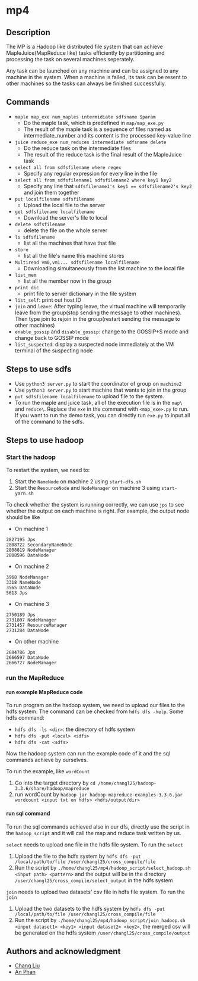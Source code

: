 # mp4

## Description

The MP is a Hadoop like distributed file system that can achieve MapleJuice(MapReduce like) tasks efficiently by partitioning and processing the task on several machines seperately.

Any task can be launched on any machine and can be assigned to any machine in the system. When a machine is failed, its task can be resent to other machines so the tasks can always be finished successfully.

## Commands

* `maple map_exe num_maples intermidiate sdfsname $param`
  * Do the maple task, which is predefined in `map/map_exe.py`
  * The result of the maple task is a sequence of files named as intermediate_number and its content is the processed key-value line
* `juice reduce_exe num_reduces intermediate sdfsname delete`
  * Do the reduce task on the intermediate files
  * The result of the reduce task is the final result of the MapleJuice task
* `select all from sdfsfilename where regex`
  * Specify any regular expression for every line in the file
* `select all from sdfsfilename1 sdfsfilename2 where key1 key2`
  * Specify any line that `sdfsfilename1's key1 == sdfsfilename2's key2` and join them together
* `put localfilename sdfsfilename`
  * Upload the local file to the server
* `get sdfsfilename localfilename`
  * Download the server's file to local
* `delete sdfsfilename`
  * delete the file on the whole server
* `ls sdfsfilename`
  * list all the machines that have that file
* `store`
  * list all the file's name this machine stores
* `Multiread vm0,vm1... sdfsfilename localfilename`
  * Downloading simultaneously from the list machine to the local file
* `list_mem`
  * list all the member now in the group
* `print dic`
  * print file to server dictionary in the file system
* `list_self`: print out host ID
* `join` and `leave`: After typing leave, the virtual machine will temporarily leave from the group(stop sending the message to other machines). Then type join to rejoin in the group(restart sending the message to other machines)
* `enable_gossip` and `disable_gossip`: change to the GOSSIP+S mode and change back to GOSSIP mode
* `list_suspected`: display a suspected node immediately at the VM terminal of the suspecting node

## Steps to use sdfs

* Use `python3 server.py` to start the coordinator of group on `machine2`
* Use `python3 server.py` to start machine that wants to join in the group
* `put sdfsfilename localfilename` to upload file to the system. 
* To run the maple and juice task, all of the execution file is in the `map\` and `reduce\`. Replace the `exe` in the command with `<map_exe>.py` to run. If you want to run the demo task, you can directly run `exe.py` to input all of the command to the sdfs.


## Steps to use hadoop 

### Start the hadoop

To restart the system, we need to:
1. Start the `NameNode` on machine 2 using `start-dfs.sh`
2. Start the `ResourceNode` and `NodeManager` on machine 3 using `start-yarn.sh`

To check whether the system is running correctly, we can use `jps` to see whether the output on each machine is right. For example, the output node should be like

* On machine 1
```
2827195 Jps
2808722 SecondaryNameNode
2808819 NodeManager
2808596 DataNode
```
* On machine 2
```
3968 NodeManager
3318 NameNode
3565 DataNode
5613 Jps
```
* On machine 3
```
2750189 Jps
2731807 NodeManager
2731457 ResourceManager
2731284 DataNode
```
* On other machine
```
2684786 Jps
2666597 DataNode
2666727 NodeManager
```

### run the MapReduce

#### run example MapReduce code

To run program on the hadoop system, we need to upload our files to the hdfs system. The command can be checked from `hdfs dfs -help`.
Some hdfs command:
* `hdfs dfs -ls <dir>`: the directory of hdfs system
* `hdfs dfs -put <local> <sdfs>`
* `hdfs dfs -cat <sdfs>`

Now the hadoop system can run the example code of it and the sql commands achieve by ourselves. 

To run the example, like `wordCount`
1. Go into the target directory by `cd /home/changl25/hadoop-3.3.6/share/hadoop/mapreduce`
2. run wordCount by `hadoop jar hadoop-mapreduce-examples-3.3.6.jar wordcount <input txt on hdfs> <hdfs/output/dir>`

#### run sql command

To run the sql commands achieved also in our dfs, directly use the script in the `hadoop_script` and it will call the map and reduce task written by us. 

`select` needs to upload one file in the hdfs file system. To run the `select`
1. Upload the file to the hdfs system by `hdfs dfs -put /local/path/to/file /user/changl25/cross_compile/file`
2. Run the script by `./home/changl25/mp4/hadoop_script/select_hadoop.sh <input path> <pattern>` and the output will be in the directory `/user/changl25/cross_compile/select_output` in the hdfs system 

`join` needs to upload two datasets' csv file in hdfs file system. To run the `join`
1. Upload the two datasets to the hdfs system by `hdfs dfs -put /local/path/to/file /user/changl25/cross_compile/file`
2. Run the script by `./home/changl25/mp4/hadoop_script/join_hadoop.sh <input dataset1> <key1> <input dataset2> <key2>`, the merged csv will be generated on the hdfs system `/user/changl25/cross_compile/output`

## Authors and acknowledgment
* [Chang Liu](mailto:changl25@illinois.edu)
* [An Phan](mailto:anphan2@illinois.edu)